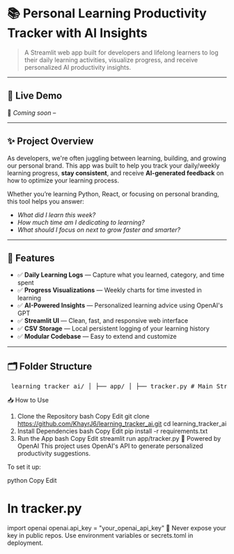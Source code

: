 # 📚 Personal Learning Productivity Tracker with AI Insights

> A Streamlit web app built for developers and lifelong learners to log their daily learning activities, visualize progress, and receive personalized AI productivity insights.

---

## 🚀 Live Demo  
🔗 _Coming soon –_

---

## ✨ Project Overview

As developers, we're often juggling between learning, building, and growing our personal brand. This app was built to help you track your daily/weekly learning progress, **stay consistent**, and receive **AI-generated feedback** on how to optimize your learning process.

Whether you’re learning Python, React, or focusing on personal branding, this tool helps you answer:

- _What did I learn this week?_
- _How much time am I dedicating to learning?_
- _What should I focus on next to grow faster and smarter?_

---

## 🔧 Features

- ✅ **Daily Learning Logs** — Capture what you learned, category, and time spent  
- ✅ **Progress Visualizations** — Weekly charts for time invested in learning  
- ✅ **AI-Powered Insights** — Personalized learning advice using OpenAI's GPT  
- ✅ **Streamlit UI** — Clean, fast, and responsive web interface  
- ✅ **CSV Storage** — Local persistent logging of your learning history  
- ✅ **Modular Codebase** — Easy to extend and customize  

---

## 🗂️ Folder Structure
<pre> learning_tracker_ai/ │ ├── app/ │ ├── tracker.py # Main Streamlit app │ └── data/ │ └── learning_data.csv # Logged data (auto-created) │ ├── requirements.txt # Python dependencies └── README.md # Project overview </pre>
📥 How to Use
1. Clone the Repository
bash
Copy
Edit
git clone https://github.com/KhayrJ6/learning_tracker_ai.git
cd learning_tracker_ai
2. Install Dependencies
bash
Copy
Edit
pip install -r requirements.txt
3. Run the App
bash
Copy
Edit
streamlit run app/tracker.py
🧠 Powered by OpenAI
This project uses OpenAI's API to generate personalized productivity suggestions.

To set it up:

python
Copy
Edit
# In tracker.py
import openai
openai.api_key = "your_openai_api_key"
🔐 Never expose your key in public repos. Use environment variables or secrets.toml in deployment.


